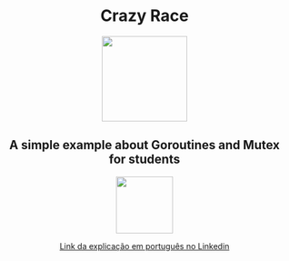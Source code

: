 <h1 font-size="20" align="center">
Crazy Race
</h1>
<div align="center">

<img height="150" src="https://cdn.jsdelivr.net/gh/devicons/devicon/icons/go/go-original-wordmark.svg" />

<h2> A simple example about Goroutines and Mutex for students </h2>
<img height="100" src="https://cdn.jsdelivr.net/gh/devicons/devicon/icons/go/go-original.svg" />

[Link da explicação em português no Linkedin](https://www.linkedin.com/posts/beto-ouverney-paz_golang-backenddeveloper-backend-activity-6970744496644898817-hen0?utm_source=share&utm_medium=member_desktop)

</div>
          
